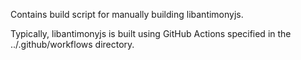 Contains build script for manually building libantimonyjs.

Typically, libantimonyjs is built using GitHub Actions specified in the ../.github/workflows directory.
